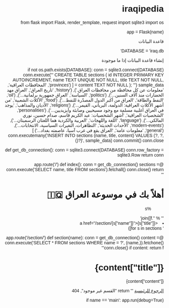 
# iraqipedia
from flask import Flask, render_template, request import sqlite3 import os

app = Flask(name)

قاعدة البيانات

DATABASE = 'iraq.db'

إنشاء قاعدة البيانات إذا ما موجودة

if not os.path.exists(DATABASE): conn = sqlite3.connect(DATABASE) conn.execute(''' CREATE TABLE sections ( id INTEGER PRIMARY KEY AUTOINCREMENT, name TEXT UNIQUE NOT NULL, title TEXT NOT NULL, content TEXT NOT NULL ); ''') sample_data = [ ('provinces', 'المحافظات العراقية', 'معلومات عن كل محافظة من محافظات العراق.'), ('history', 'تاريخ العراق', 'العراق مهد الحضارات منذ آلاف السنين...'), ('politics', 'السياسة', 'العراق جمهورية برلمانية...'), ('oil', 'النفط والطاقة', 'العراق من أكبر الدول المصدّرة للنفط...'), ('food', 'الأكلات الشعبية', 'من أشهر الأكلات العراقية: الدولمة، البرياني، القيمر...'), ('religions', 'الأديان والمذاهب', 'يوجد في العراق أغلبية مسلمة مع وجود مسيحيين وصابئة وأيزيديين...'), ('personalities', 'الشخصيات العراقية', 'أشهر الشخصيات: عبد الكريم قاسم، صدام حسين، نوري المالكي...'), ('language', 'اللغة واللهجات', 'العربية والكردية هما اللغتان الرسميتان...'), ('modern-events', 'الأحداث الحديثة', 'التظاهرات، التغيرات السياسية، الانتخابات...'), ('general', 'معلومات عامة', 'العراق يقع في غرب آسيا، عاصمته بغداد...') ] conn.executemany('INSERT INTO sections (name, title, content) VALUES (?, ?, ?)', sample_data) conn.commit() conn.close()

def get_db_connection(): conn = sqlite3.connect(DATABASE) conn.row_factory = sqlite3.Row return conn

@app.route('/') def index(): conn = get_db_connection() sections = conn.execute('SELECT name, title FROM sections').fetchall() conn.close() return ''' <html> <head><title>ويكي العراق</title><meta charset="UTF-8"></head> <body style="font-family: Arial; direction: rtl;"> <h1>أهلاً بك في موسوعة العراق 🇮🇶</h1> <ul> %s </ul> </body> </html> ''' % ''.join([f'<li><a href="/section/{s["name"]}">{s["title"]}</a></li>' for s in sections])

@app.route('/section/<name>') def section(name): conn = get_db_connection() content = conn.execute('SELECT * FROM sections WHERE name = ?', (name,)).fetchone() conn.close() if content: return f''' <html> <head><title>{content["title"]}</title><meta charset="UTF-8"></head> <body style="font-family: Arial; direction: rtl;"> <h1>{content["title"]}</h1> <p>{content["content"]}</p> <a href="/">الرجوع للرئيسية</a> </body> </html> ''' return "القسم غير موجود", 404

if name == 'main': app.run(debug=True)

